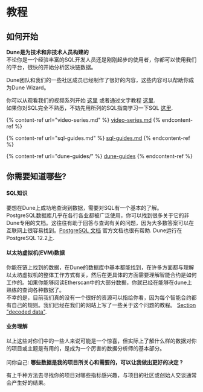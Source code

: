 # 教程

## 如何开始

**Dune是为技术和非技术人员构建的** \
不论你是一个经验丰富的SQL开发人员还是刚刚起步的使用者，你都可以使用我们的平台，很快的开始分析区块链数据。

Dune团队和我们的一些社区成员已经制作了很好的内容，这些内容可以帮助你成为Dune Wizard。

你可以从观看我们的视频系列开始 [这里](video-series.md) 或者通过文字教程 [这里](dune-guides/).\
如果你对SQL完全不熟悉，不妨先用所列的SQL指南学习一下SQL [这里](sql-guides.md).

{% content-ref url="video-series.md" %}
[video-series.md](video-series.md)
{% endcontent-ref %}

{% content-ref url="sql-guides.md" %}
[sql-guides.md](sql-guides.md)
{% endcontent-ref %}

{% content-ref url="dune-guides/" %}
[dune-guides](dune-guides/)
{% endcontent-ref %}

## 你需要知道哪些?

#### SQL知识

要想在Dune上成功地查询到数据，需要对SQL有一个基本的了解。\
PostgreSQL数据库几乎在各行各业都被广泛使用，你可以找到很多关于它的非Dune专用的文档。这往往有助于回答与查询有关的问题，因为大多数答案可以在互联网上很容易找到。[PostgreSQL 文档](https://www.postgresql.org/docs/12/index.html) 官方文档也很有帮助. Dune运行在 PostgreSQL 12.2上.

#### 以太坊虚拟机(EVM)数据

你能在链上找到的数据，在Dune的数据库中基本都能找到，在许多方面都与理解以太坊虚拟机的整体工作方式有关，然后在更具体的方面需要理解智能合约是如何工作的。如果你能够阅读Etherscan中的大部分数据，你就已经在能够在dune上熟练的查询各种数据了。\
不幸的是，目前我们真的没有一个很好的资源可以指给你看，因为每个智能合约都有自己的规则。我们已经在我们的网站上写了一些关于这个问题的教程。 [Section "decoded data"](../../data-tables/data-tables/decoded-data.md).

#### 业务理解

以上这些对你们中的一些人来说可能是一个惊喜，但实际上了解什么样的数据对你的项目或主题是有用的，是成为一个厉害的数据分析师的基本部分。\
\
问你自己: **哪些数据是我的项目所关心和需要的，可以让我做出更好的决定 ?**

有上千种方法去寻找你的项目对哪些指标感兴趣，与项目的社区或创始人交谈通常会产生好的结果。
